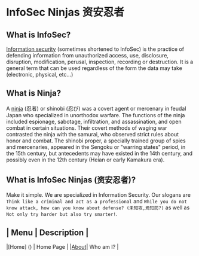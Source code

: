 # InfoSec Ninjas 资安忍者

## **What is InfoSec?**

[Information security](https://en.wikipedia.org/wiki/Information_security) (sometimes shortened to InfoSec) is the practice of defending information from unauthorized access, use, disclosure, disruption, modification, perusal, inspection, recording or destruction. It is a general term that can be used regardless of the form the data may take (electronic, physical, etc...)

## **What is Ninja?**

A [ninja](https://en.wikipedia.org/wiki/Ninja) (忍者) or shinobi (忍び) was a covert agent or mercenary in feudal Japan who specialized in unorthodox warfare. The functions of the ninja included espionage, sabotage, infiltration, and assassination, and open combat in certain situations. Their covert methods of waging war contrasted the ninja with the samurai, who observed strict rules about honor and combat. The shinobi proper, a specially trained group of spies and mercenaries, appeared in the Sengoku or "warring states" period, in the 15th century, but antecedents may have existed in the 14th century, and possibly even in the 12th century (Heian or early Kamakura era).

## **What is InfoSec Ninjas (资安忍者)?**

Make it simple.  We are specialized in Information Security. Our slogans are ```Think like a criminal and act as a professional``` and ```While you do not know attack, how can you know about defense? (未知攻,焉知防?)``` as well as ```Not only try harder but also try smarter!```.


| Menu             | Description  |
-----------------------------------
|[Home] (\)        | Home Page    |
|[About](\about.md)| Who am I?    |

